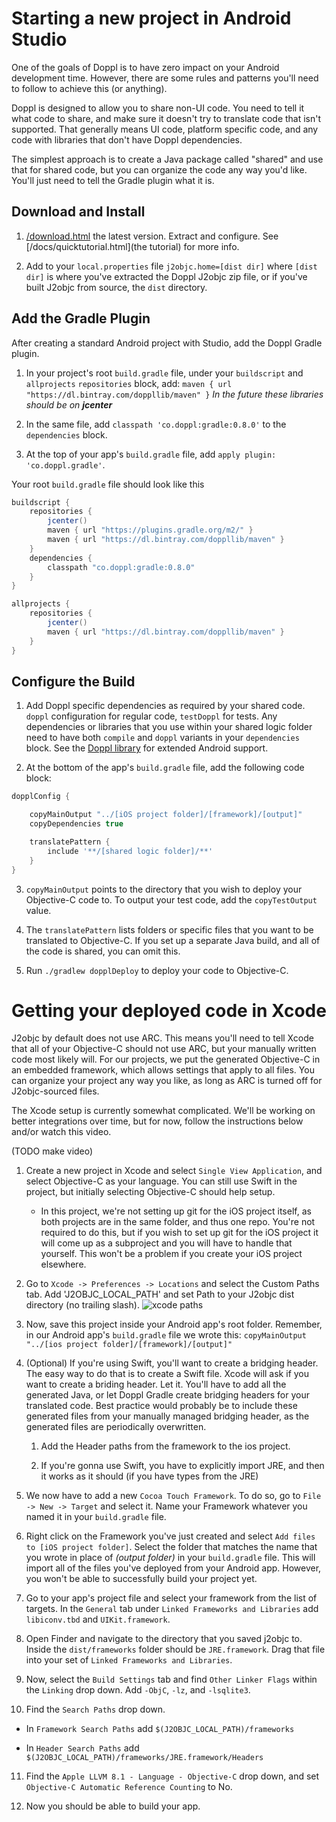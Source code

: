 # Starting a new project in Android Studio

One of the goals of Doppl is to have zero impact on your Android development time. However, there are some rules and patterns you'll need to follow to achieve this (or anything).

Doppl is designed to allow you to share non-UI code. You need to tell it what code to share, and make sure it doesn't try to translate code that isn't supported. That generally means UI code, platform specific code, and any code with libraries that don't have Doppl dependencies.

The simplest approach is to create a Java package called "shared" and use that for shared code, but you can organize the code any way you'd like. You'll just need to tell the Gradle plugin what it is.

## Download and Install

1. [/download.html](Download) the latest version. Extract and configure. See [/docs/quicktutorial.html](the tutorial) for more info.

2. Add to your `local.properties` file `j2objc.home=[dist dir]` where `[dist dir]` is where you've extracted the Doppl J2objc zip file, or if you've built J2objc from source, the `dist` directory.

## Add the Gradle Plugin

After creating a standard Android project with Studio, add the Doppl Gradle plugin.

1. In your project's root `build.gradle` file, under your `buildscript` and `allprojects` `repositories` block, add: `maven { url "https://dl.bintray.com/doppllib/maven" }`
*In the future these libraries should be on **jcenter***

2. In the same file, add `classpath 'co.doppl:gradle:0.8.0'` to the `dependencies` block.

3. At the top of your app's `build.gradle` file, add `apply plugin: 'co.doppl.gradle'`.

Your root `build.gradle` file should look like this

```groovy
buildscript {
    repositories {
        jcenter()
        maven { url "https://plugins.gradle.org/m2/" }
        maven { url "https://dl.bintray.com/doppllib/maven" }
    }
    dependencies {
        classpath "co.doppl:gradle:0.8.0"
    }
}

allprojects {
    repositories {
        jcenter()
        maven { url "https://dl.bintray.com/doppllib/maven" }
    }
}
```

## Configure the Build

1. Add Doppl specific dependencies as required by your shared code. `doppl` configuration for regular code, `testDoppl` for tests. Any dependencies or libraries that you use within your shared logic folder need to have both `compile` and `doppl` variants in your `dependencies` block. See the [Doppl library](doppllibrary.html) for extended Android support.

2. At the bottom of the app's `build.gradle` file, add the following code block:
```groovy
dopplConfig {

    copyMainOutput "../[iOS project folder]/[framework]/[output]"
    copyDependencies true

    translatePattern {
        include '**/[shared logic folder]/**'
    }
}
```
3. `copyMainOutput` points to the directory that you wish to deploy your Objective-C code to. To output your test code, add the `copyTestOutput` value.

4. The `translatePattern` lists folders or specific files that you want to be translated to Objective-C. If you set up a separate Java build, and all of the code is shared, you can omit this.

5. Run `./gradlew dopplDeploy` to deploy your code to Objective-C.

# Getting your deployed code in Xcode

J2objc by default does not use ARC. This means you'll need to tell Xcode that all of your Objective-C should not use ARC, but your manually written code most likely will. For our projects, we put the generated Objective-C in an embedded framework, which allows settings that apply to all files. You can organize your project any way you like, as long as ARC is turned off for J2objc-sourced files.

The Xcode setup is currently somewhat complicated. We'll be working on better integrations over time, but for now, follow the instructions below and/or watch this video.

(TODO make video)

1. Create a new project in Xcode and select `Single View Application`, and select Objective-C as your language. You can still use Swift in the project, but initially selecting Objective-C should help setup.
    - In this project, we're not setting up git for the iOS project itself, as both projects are in the same folder, and thus one repo. You're not required to do this, but if you wish to set up git for the iOS project it will come up as a subproject and you will have to handle that yourself. This won't be a problem if you create your iOS project elsewhere.

2. Go to `Xcode -> Preferences -> Locations` and select the Custom Paths tab. Add 'J2OBJC_LOCAL_PATH' and set Path
to your J2objc dist directory (no trailing slash).
![xcode paths](https://s3.amazonaws.com/dopplmaven/xcodepath.png)

3. Now, save this project inside your Android app's root folder. Remember, in our Android app's `build.gradle` file we wrote this: `copyMainOutput "../[ios project folder]/[framework]/[output]"`

4. (Optional) If you're using Swift, you'll want to create a bridging header. The easy way to do that is to create a Swift file. Xcode will ask if you want to create a briding header. Let it. You'll have to add all the generated Java, or let Doppl Gradle create bridging headers for your translated code. Best practice would probably be to include these generated files from your manually managed bridging header, as the generated files are periodically overwritten.

    1. Add the Header paths from the framework to the ios project.

    2. If you're gonna use Swift, you have to explicitly import JRE, and then it works as it should (if you have types from the JRE)

5. We now have to add a new `Cocoa Touch Framework`. To do so, go to `File -> New -> Target` and select it. Name your Framework whatever you named it in your `build.gradle` file.

6. Right click on the Framework you've just created and select `Add files to [iOS project folder]`. Select the folder that matches the name that you wrote in place of *(output folder)* in your `build.gradle` file. This will import all of the files you've deployed from your Android app. However, you won't be able to successfully build your project yet.

7. Go to your app's project file and select your framework from the list of targets. In the `General` tab under `Linked Frameworks and Libraries` add `libiconv.tbd` and `UIKit.framework`.

8. Open Finder and navigate to the directory that you saved j2objc to. Inside the `dist/frameworks` folder should be `JRE.framework`. Drag that file into your set of `Linked Frameworks and Libraries`.

9. Now, select the `Build Settings` tab and find `Other Linker Flags` within the `Linking` drop down. Add `-ObjC`, `-lz`, and `-lsqlite3`.

10. Find the `Search Paths` drop down.

  - In `Framework Search Paths` add `$(J2OBJC_LOCAL_PATH)/frameworks`

  - In `Header Search Paths` add `$(J2OBJC_LOCAL_PATH)/frameworks/JRE.framework/Headers`
11. Find the `Apple LLVM 8.1 - Language - Objective-C` drop down, and set `Objective-C Automatic Reference Counting` to No.

12. Now you should be able to build your app.

